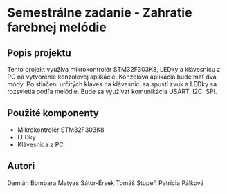 # Semestrálne zadanie - Zahratie farebnej melódie
## Popis projektu

Tento projekt využíva mikrokontrolér STM32F303K8, LEDky a klávesnicu z PC na vytvorenie konzolovej aplikácie. Konzolová aplikácia bude mať dva módy. 
Po stlačení určitých kláves na klávesnici sa spustí zvuk a LEDky sa rozsvietia podľa melódie.
Bude sa využívať komunikácia USART, I2C, SPI.

## Použité komponenty

- Mikrokontrolér STM32F303K8
- LEDky
- Klávesnica z PC

## Autori
Damián Bombara
Matyas Sátor-Érsek
Tomáš Stupeň
Patrícia Pálková

